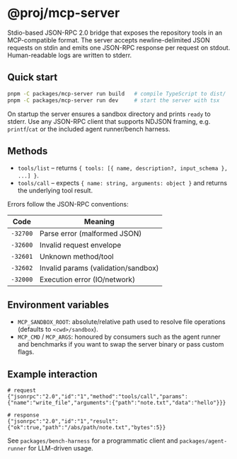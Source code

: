 # @proj/mcp-server

Stdio-based JSON-RPC 2.0 bridge that exposes the repository tools in an MCP-compatible format. The server accepts newline-delimited JSON requests on stdin and emits one JSON-RPC response per request on stdout. Human-readable logs are written to stderr.

## Quick start

```bash
pnpm -C packages/mcp-server run build   # compile TypeScript to dist/
pnpm -C packages/mcp-server run dev     # start the server with tsx
```

On startup the server ensures a sandbox directory and prints `ready` to stderr. Use any JSON-RPC client that supports NDJSON framing, e.g. `printf`/`cat` or the included agent runner/bench harness.

## Methods

- `tools/list` – returns `{ tools: [{ name, description?, input_schema }, ...] }`.
- `tools/call` – expects `{ name: string, arguments: object }` and returns the underlying tool result.

Errors follow the JSON-RPC conventions:

| Code     | Meaning                             |
| -------- | ----------------------------------- |
| `-32700` | Parse error (malformed JSON)        |
| `-32600` | Invalid request envelope            |
| `-32601` | Unknown method/tool                 |
| `-32602` | Invalid params (validation/sandbox) |
| `-32000` | Execution error (IO/network)        |

## Environment variables

- `MCP_SANDBOX_ROOT`: absolute/relative path used to resolve file operations (defaults to `<cwd>/sandbox`).
- `MCP_CMD` / `MCP_ARGS`: honoured by consumers such as the agent runner and benchmarks if you want to swap the server binary or pass custom flags.

## Example interaction

```text
# request
{"jsonrpc":"2.0","id":"1","method":"tools/call","params":{"name":"write_file","arguments":{"path":"note.txt","data":"hello"}}}

# response
{"jsonrpc":"2.0","id":"1","result":{"ok":true,"path":"/abs/path/note.txt","bytes":5}}
```

See `packages/bench-harness` for a programmatic client and `packages/agent-runner` for LLM-driven usage.
